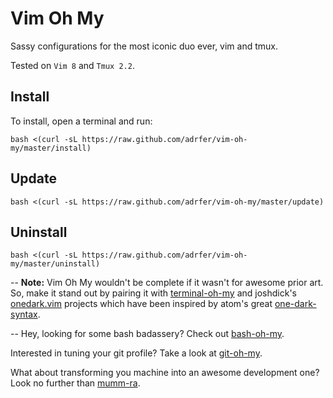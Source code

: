 # Vim Oh My

Sassy configurations for the most iconic duo ever, vim and tmux.

Tested on `Vim 8` and `Tmux 2.2`.

## Install

To install, open a terminal and run:

    bash <(curl -sL https://raw.github.com/adrfer/vim-oh-my/master/install)

## Update

    bash <(curl -sL https://raw.github.com/adrfer/vim-oh-my/master/update)

## Uninstall

    bash <(curl -sL https://raw.github.com/adrfer/vim-oh-my/master/uninstall)


--
**Note:** Vim Oh My wouldn't be complete if it wasn't for awesome prior art. So, make it stand out by pairing it with [terminal-oh-my](https://github.com/adrfer/terminal-oh-my) and joshdick's [onedark.vim](https://github.com/joshdick/onedark.vim) projects which have been inspired by atom's great [one-dark-syntax](https://github.com/atom/one-dark-syntax).

--
Hey, looking for some bash badassery? Check out [bash-oh-my](https://github.com/adrfer/bash-oh-my).

Interested in tuning your git profile? Take a look at [git-oh-my](https://github.com/adrfer/git-oh-my).

What about transforming you machine into an awesome development one? Look no further than [mumm-ra](https://github.com/adrfer/mumm-ra).
